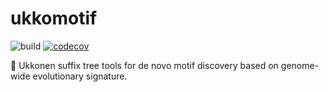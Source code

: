 # ukkomotif

![build](https://github.com/bpenteado/ukkomotif/actions/workflows/build.yml/badge.svg) [![codecov](https://codecov.io/gh/bpenteado/ukkomotif/branch/main/graph/badge.svg?token=IEAQUAHQ68)](https://codecov.io/gh/bpenteado/ukkomotif)

:dna: Ukkonen suffix tree tools for de novo motif discovery based on genome-wide evolutionary signature.
